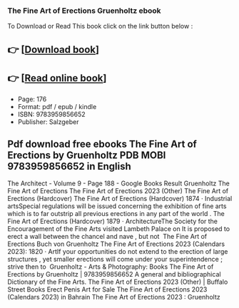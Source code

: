 ### The Fine Art of Erections Gruenholtz ebook

To Download or Read This book click on the link button below :

## 👉  [**[Download book](http://ebooksharez.info/download.php?group=book&from=github.com&id=677724&lnk=1065 "Download book")**]

## 👉  [**[Read online book](http://ebooksharez.info/download.php?group=book&from=github.com&id=677724&lnk=1065 "Read online book")**]


* Page: 176
* Format: pdf / epub / kindle
* ISBN: 9783959856652
* Publisher: Salzgeber



## Pdf download free ebooks The Fine Art of Erections by Gruenholtz PDB MOBI 9783959856652 in English



 The Architect - Volume 9 - Page 188 - Google Books Result 
 Gruenholtz The Fine Art of Erections 
 The Fine Art of Erections 2023 (Other) 
 The Fine Art of Erections (Hardcover) 
 The Fine Art of Erections (Hardcover) 1874 · ‎Industrial artsSpecial regulations will be issued concerning the exhibition of fine arts which is to far outstrip all previous erections in any part of the world .
 The Fine Art of Erections (Hardcover) 1879 · ‎ArchitectureThe Society for the Encouragement of the Fine Arts visited Lambeth Palace on It is proposed to erect a wall between the chancel and nave , but not 
 The Fine Art of Erections Buch von Gruenholtz 
 The Fine Art of Erections 2023 (Calendars 2023): 1820 · ‎ArtIf your opportunities do not extend to the erection of large structures , yet smaller erections will come under your superintendence ; strive then to 
 Gruenholtz - Arts &amp; Photography: Books 
 The Fine Art of Erections by Gruenholtz | 9783959856652 
 A general and bibliographical Dictionary of the Fine Arts. 
 The Fine Art of Erections 2023 (Other) | Buffalo Street Books 
 Erect Penis Art for Sale 
 The Fine Art of Erections 2023 (Calendars 2023) in Bahrain 
 The Fine Art of Erections 2023 : Gruenholtz 






